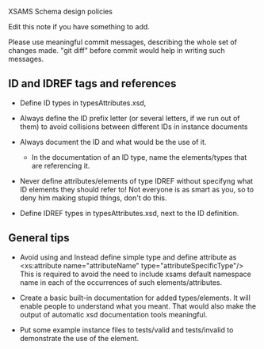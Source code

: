 XSAMS Schema design policies

Edit this note if you have something to add.

Please use meaningful commit messages, describing the whole set of changes made.
"git diff" before commit would help in writing such messages.

ID and IDREF tags and references
------------------------------------

  * Define ID types in typesAttributes.xsd,

  * Always define the ID prefix letter (or several letters, if we run out of them) to avoid collisions between different IDs in instance documents
 
  * Always document the ID and what would be the use of it.
    - In the documentation of an ID type, name the elements/types that are referencing it.
  
  * Never define attributes/elements of type IDREF without specifyng what ID elements they should refer to!
    Not everyone is as smart as you, so to deny him making stupid things, don't do this.
  
  * Define IDREF types in typesAttributes.xsd, next to the ID definition.

General tips
---------------
	
* Avoid using <attribute ref="attributeName"/> and <element ref="elementName"/>
  Instead define simple type and define attribute as <xs:attribute name="attributeName" type="attributeSpecificType"/>
  This is required to avoid the need to include xsams default namespace name 
  in each of the occurrences of such elements/attributes.

* Create a basic built-in documentation for added types/elements.
  It will enable people to understand what you meant.
  That would also make the output of automatic xsd documentation tools meaningful.

* Put some example instance files to tests/valid and tests/invalid to demonstrate the use of the element.
  